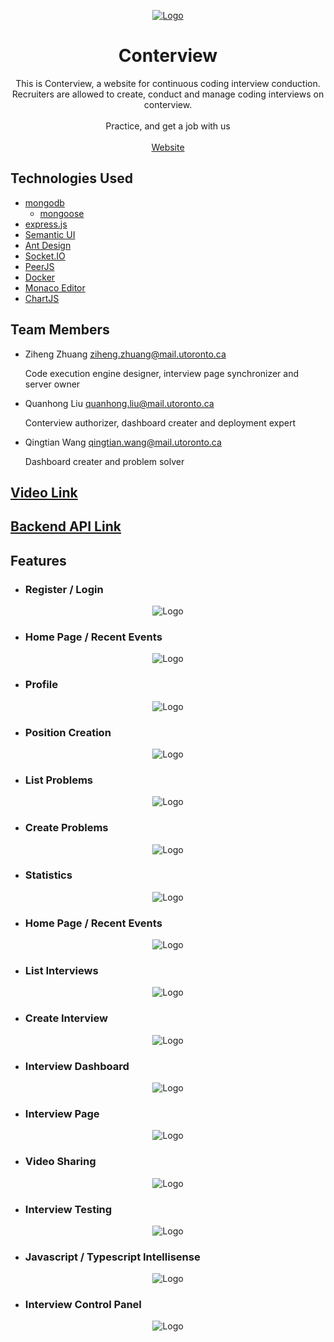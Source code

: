 <p align="center">
  <a href="https://github.com/tiafs/conterview">
    <img src="frontend/src/static/images/logo-dashboard.png" alt="Logo">
  </a>


  <h1 align="center">Conterview</h1>

  <p align="center">
    This is Conterview, a website for continuous coding interview conduction. Recruiters are allowed to create, conduct and manage coding interviews on conterview.
    <br/>
    <br/>
    Practice, and get a job with us
    <br/>
    <br/>
    <a href="https://www.conterview.com/">Website</a>
  </p>

</p>

## Technologies Used

+ [mongodb](https://www.mongodb.com/)
  + [mongoose](https://mongoosejs.com/)
+ [express.js](https://expressjs.com/)
+ [Semantic UI](https://semantic-ui.com/)
+ [Ant Design](https://ant.design/)
+ [Socket.IO](https://socket.io/)
+ [PeerJS](https://peerjs.com/)
+ [Docker](https://www.docker.com/)
+ [Monaco Editor](https://microsoft.github.io/monaco-editor/)
+ [ChartJS](https://www.chartjs.org/)

## Team Members
+ Ziheng Zhuang ziheng.zhuang@mail.utoronto.ca

  Code execution engine designer, interview page synchronizer and server owner

+ Quanhong Liu quanhong.liu@mail.utoronto.ca

  Conterview authorizer, dashboard creater and deployment expert

+ Qingtian Wang qingtian.wang@mail.utoronto.ca

  Dashboard creater and problem solver


## [Video Link](https://www.youtube.com/watch?v=2RTqSSH7_k4)

## [Backend API Link](Backend-API.md)

## Features

- ### Register / Login

<p align="center">
  <img src="images/register.png" alt="Logo">
</p>

- ### Home Page / Recent Events

<p align="center">
  <img src="images/home.png" alt="Logo">
</p>

- ### Profile

<p align="center">
  <img src="images/profile.png" alt="Logo">
</p>

- ### Position Creation

<p align="center">
  <img src="images/position-create.png" alt="Logo">
</p>

- ### List Problems

<p align="center">
  <img src="images/problem.png" alt="Logo">
</p>

- ### Create Problems

<p align="center">
  <img src="images/problem-create.png" alt="Logo">
</p>

- ### Statistics

<p align="center">
  <img src="images/statistics.png" alt="Logo">
</p>

- ### Home Page / Recent Events

<p align="center">
  <img src="images/home.png" alt="Logo">
</p>

- ### List Interviews

<p align="center">
  <img src="images/interview.png" alt="Logo">
</p>

- ### Create Interview

<p align="center">
  <img src="images/interview-create.png" alt="Logo">
</p>

- ### Interview Dashboard

<p align="center">
  <img src="images/interview-dashboard.png" alt="Logo">
</p>

- ### Interview Page

<p align="center">
  <img src="images/interview-page.png" alt="Logo">
</p>

- ### Video Sharing

<p align="center">
  <img src="images/interview-video.png" alt="Logo">
</p>

- ### Interview Testing

<p align="center">
  <img src="images/interview-testing.png" alt="Logo">
</p>

- ### Javascript / Typescript Intellisense

<p align="center">
  <img src="images/javascript-intellisense.png" alt="Logo">
</p>

- ### Interview Control Panel

<p align="center">
  <img src="images/interview-control.png" alt="Logo">
</p>
